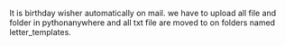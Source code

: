 It is birthday wisher automatically on mail. we have to upload all file and folder in pythonanywhere and all txt file are moved to on folders named letter_templates.
